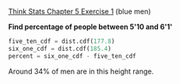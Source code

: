 [Think Stats Chapter 5 Exercise 1](http://greenteapress.com/thinkstats2/html/thinkstats2006.html#toc50) (blue men)

**Find percentage of people between 5'10 and 6'1'**
```python
five_ten_cdf = dist.cdf(177.8)
six_one_cdf = dist.cdf(185.4)
percent = six_one_cdf - five_ten_cdf
```
Around 34% of men are in this height range.
